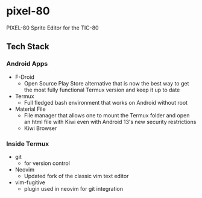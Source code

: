 # pixel-80
PIXEL-80 Sprite Editor for the TIC-80

## Tech Stack
### Android Apps
* F-Droid
    * Open Source Play Store alternative that is now the best way to get the most fully functional Termux version and keep it up to date
* Termux
    * Full fledged bash environment that works on Android without root
* Material File
    * File manager that allows one to mount the Termux folder and open an html file with Kiwi even with Android 13's new security restrictions
    * Kiwi Browser

### Inside Termux
* git
    * for version control
* Neovim
    * Updated fork of the classic vim text editor
* vim-fugitive
    * plugin used in neovim for git integration
